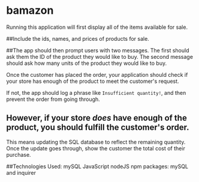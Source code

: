 # bamazon
Running this application will first display all of the items available for sale.

##Include the ids, names, and prices of products for sale.


##The app should then prompt users with two messages.
The first should ask them the ID of the product they would like to buy.
The second message should ask how many units of the product they would like to buy.


Once the customer has placed the order, your application should check if your store has enough of the product to meet the customer's request.

If not, the app should log a phrase like `Insufficient quantity!`,
and then prevent the order from going through.

## However, if your store _does_ have enough of the product, you should fulfill the customer's order.
This means updating the SQL database to reflect the remaining quantity.
Once the update goes through, show the customer the total cost of their purchase.






##Technologies Used:
mySQL
JavaScript
nodeJS
npm packages: mySQL and inquirer


